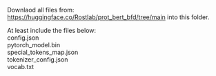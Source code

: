 Downlaod all files from: https://huggingface.co/Rostlab/prot_bert_bfd/tree/main into this folder.

At least include the files below:  
config.json  
pytorch_model.bin  
special_tokens_map.json  
tokenizer_config.json  
vocab.txt  
